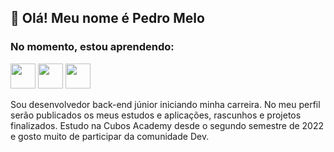 ## 👋 Olá! Meu nome é Pedro Melo

### No momento, estou aprendendo:
<img src="https://upload.wikimedia.org/wikipedia/commons/thumb/9/99/Unofficial_JavaScript_logo_2.svg/1200px-Unofficial_JavaScript_logo_2.svg.png" width="40" height="40"/> <img src="https://www.tshirtgeek.com.br/wp-content/uploads/2021/09/com037-scaled.jpg" width="40" height="40"/> <img src="https://walde.co/wp-content/uploads/2016/09/nodejs_logo.png" width="40" height="40"/>

  Sou desenvolvedor back-end júnior iniciando minha carreira. No meu perfil serão publicados os meus estudos e aplicações, rascunhos e projetos finalizados. Estudo na Cubos Academy desde o segundo semestre de 2022 e gosto muito de participar da comunidade Dev.


<!---
pprad0/pprad0 is a ✨ special ✨ repository because its `README.md` (this file) appears on your GitHub profile.
You can click the Preview link to take a look at your changes.
--->

